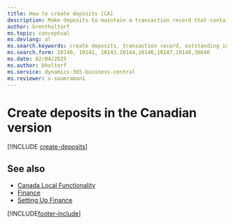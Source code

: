 ```yaml
---
title: How to create deposits [CA]
description: Make deposits to maintain a transaction record that contains information that can be applied to outstanding invoices and credit memos in the Canadian version.
author: brentholtorf
ms.topic: conceptual
ms.devlang: al
ms.search.keywords: create deposits, transaction record, outstanding invoices, credit memos
ms.search.form: 10140, 10141, 10143,10144,10146,10147,10148,36646
ms.date: 02/04/2025
ms.author: bholtorf
ms.service: dynamics-365-business-central
ms.reviewer: v-soumramani
---
```


# Create deposits in the Canadian version

[!INCLUDE [create-deposits](../includes/CAMXUS/create-deposits.md)]

## See also

- [Canada Local Functionality](canada-local-functionality.md)  
- [Finance](../../finance.md)  
- [Setting Up Finance](../../finance.md)  

[!INCLUDE[footer-include](../../includes/footer-banner.md)]
